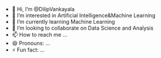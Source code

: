 - 👋 Hi, I’m @DilipVankayala
- 👀 I’m interested in Artificial Intelligence&Machine Learning
- 🌱 I’m currently learning Machine Learning
- 💞️ I’m looking to collaborate on Data Science and Analysis
- 📫 How to reach me ...
- 😄 Pronouns: ...
- ⚡ Fun fact: ...

<!---
DilipVankayala/DilipVankayala is a ✨ special ✨ repository because its `README.md` (this file) appears on your GitHub profile.
You can click the Preview link to take a look at your changes.
--->
